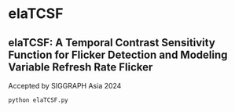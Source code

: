 # elaTCSF
## elaTCSF: A Temporal Contrast Sensitivity Function for Flicker Detection and Modeling Variable Refresh Rate Flicker
Accepted by SIGGRAPH Asia 2024 

```python
python elaTCSF.py
